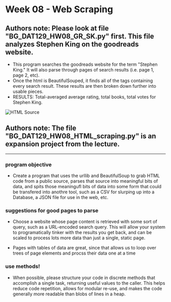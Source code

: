 # Week 08 - Web Scraping

## Authors note: Please look at file "BG_DAT129_HW08_GR_SK.py" first. This file analyzes Stephen King on the goodreads website.
* This program searches the goodreads website for the term "Stephen King." It will also parse through pages of search results (i.e. page 1, page 2, etc).
* Once the html is BeautifulSouped, it finds all of the tags containing every search result. These results are then broken down further into usable pieces.
* RESULTS: Total-averaged average rating, total books, total votes for Stephen King.

![HTML Source](https://raw.githubusercontent.com/brandyn-gilbert/dat129_ccac/master/Week%2008/Not%20Quite%20Working/HTML_Example_Code.PNG)


## Authors note: The file "BG_DAT129_HW08_HTML_scraping.py" is an expansion project from the lecture.

---

### program objective
* Create a program that uses the urllib and BeautifulSoup to grab HTML code from a public source, parses that source into meaningful bits of data, and spits those meaningufl bits of data into some form that could be transfered into anothre tool, such as a CSV for slurping up into a Database, a JSON file for use in the web, etc.

### suggestions for good pages to parse
* Choose a website whose page content is retrieved with some sort of query, such as a URL-encoded search query. This will allow your system to programatically tinker with the results you get back, and can be scaled to process lots more data than just a single, static page.

* Pages with tables of data are great, since that allows us to loop over trees of page elements and procss their data one at a time

### use methods!
* When possible, please structure your code in discrete methods that accomplish a single task, returning useful values to the caller. This helps reduce code repetition, allows for modular re-use, and makes the code generally more readable than blobs of lines in a heap.